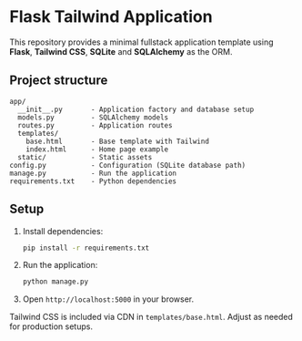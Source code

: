 # Flask Tailwind Application

This repository provides a minimal fullstack application template using **Flask**, **Tailwind CSS**, **SQLite** and **SQLAlchemy** as the ORM.

## Project structure
```
app/
  __init__.py       - Application factory and database setup
  models.py         - SQLAlchemy models
  routes.py         - Application routes
  templates/
    base.html       - Base template with Tailwind
    index.html      - Home page example
  static/           - Static assets
config.py           - Configuration (SQLite database path)
manage.py           - Run the application
requirements.txt    - Python dependencies
```

## Setup
1. Install dependencies:
   ```bash
   pip install -r requirements.txt
   ```
2. Run the application:
   ```bash
   python manage.py
   ```
3. Open `http://localhost:5000` in your browser.

Tailwind CSS is included via CDN in `templates/base.html`. Adjust as needed for production setups.
